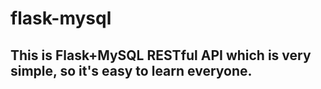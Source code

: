 # flask-mysql
## This is Flask+MySQL RESTful API which is very simple, so it's easy to learn everyone.
